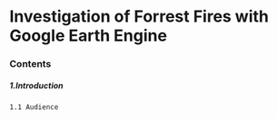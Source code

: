 # Investigation of Forrest Fires with Google Earth Engine

### Contents
##### 1.Introduction
    1.1 Audience
